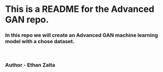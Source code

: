 # This is a README for the Advanced GAN repo.

### In this repo we will create an Advanced GAN machine learning model with a chose dataset.
<br>

### Author - Ethan Zalta
<br>
